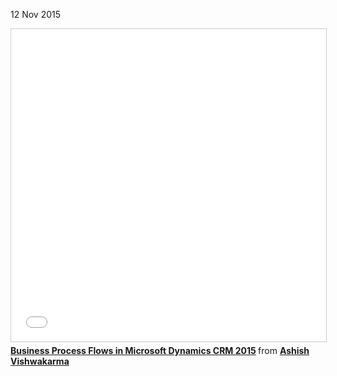 12 Nov 2015

<iframe src="//www.slideshare.net/slideshow/embed_code/key/NnFDs1n7cKP1AD" width="100%" height="500" frameborder="0" marginwidth="0" marginheight="0" scrolling="no" style="border:1px solid #CCC; border-width:1px; margin-bottom:5px; max-width: 100%;" allowfullscreen> </iframe> <div style="margin-bottom:5px"> <strong> <a href="//www.slideshare.net/AshishVishwakarma13/business-process-flows-in-microsoft-dynamics-crm-2015" title="Business Process Flows in Microsoft Dynamics CRM 2015" target="_blank">Business Process Flows in Microsoft Dynamics CRM 2015</a> </strong> from <strong><a href="https://www.slideshare.net/AshishVishwakarma13" target="_blank">Ashish Vishwakarma</a></strong> </div>